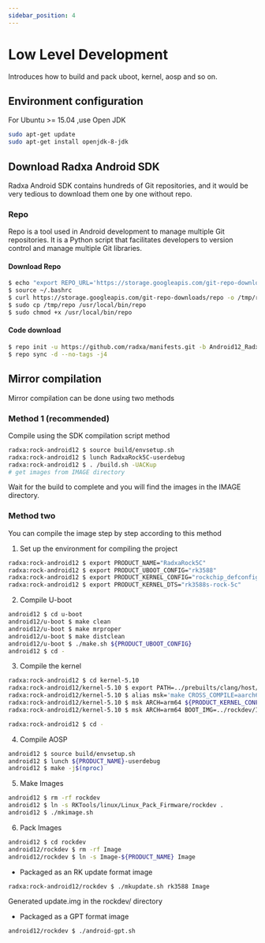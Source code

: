 ```yaml
---
sidebar_position: 4
---
```


# Low Level Development

Introduces how to build and pack uboot, kernel, aosp and so on.

## Environment configuration

For Ubuntu >= 15.04 ,use Open JDK

```bash
sudo apt-get update
sudo apt-get install openjdk-8-jdk

```

## Download Radxa Android SDK

Radxa Android SDK contains hundreds of Git repositories, and it would be very tedious to download them one by one without repo.

### Repo

Repo is a tool used in Android development to manage multiple Git repositories. It is a Python script that facilitates developers to version control and manage multiple Git libraries.

#### Download Repo

```bash
$ echo "export REPO_URL='https://storage.googleapis.com/git-repo-downloads/repo'" >> ~/.bashrc
$ source ~/.bashrc
$ curl https://storage.googleapis.com/git-repo-downloads/repo -o /tmp/repo
$ sudo cp /tmp/repo /usr/local/bin/repo
$ sudo chmod +x /usr/local/bin/repo
```

#### Code download

```bash
$ repo init -u https://github.com/radxa/manifests.git -b Android12_Radxa_rk14 -m rockchip-s-release.xml
$ repo sync -d --no-tags -j4
```

## Mirror compilation

Mirror compilation can be done using two methods

### Method 1 (**recommended**)

Compile using the SDK compilation script method

```bash
radxa:rock-android12 $ source build/envsetup.sh
radxa:rock-android12 $ lunch RadxaRock5C-userdebug
radxa:rock-android12 $ . /build.sh -UACKup
# get images from IMAGE directory
```

Wait for the build to complete and you will find the images in the IMAGE directory.

### Method two

You can compile the image step by step according to this method

1. Set up the environment for compiling the project

```bash
radxa:rock-android12 $ export PRODUCT_NAME="RadxaRock5C"
radxa:rock-android12 $ export PRODUCT_UBOOT_CONFIG="rk3588"
radxa:rock-android12 $ export PRODUCT_KERNEL_CONFIG="rockchip_defconfig android-11.config rock5c.config"
radxa:rock-android12 $ export PRODUCT_KERNEL_DTS="rk3588s-rock-5c"
```

2. Compile U-boot

```bash
android12 $ cd u-boot
android12/u-boot $ make clean
android12/u-boot $ make mrproper
android12/u-boot $ make distclean
android12/u-boot $ ./make.sh ${PRODUCT_UBOOT_CONFIG}
android12 $ cd -
```

3. Compile the kernel

```bash
radxa:rock-android12 $ cd kernel-5.10
radxa:rock-android12/kernel-5.10 $ export PATH=../prebuilts/clang/host/linux-x86/clang-r416183b/bin:$PATH
radxa:rock-android12/kernel-5.10 $ alias msk='make CROSS_COMPILE=aarch64-linux-gnu- LLVM=1 LLVM_IAS=1'
radxa:rock-android12/kernel-5.10 $ msk ARCH=arm64 ${PRODUCT_KERNEL_CONFIG}
radxa:rock-android12/kernel-5.10 $ msk ARCH=arm64 BOOT_IMG=../rockdev/Image-${PRODUCT_NAME}/boot.img ${PRODUCT_KERNEL_DTS}.img

radxa:rock-android12 $ cd -
```

4. Compile AOSP

```bash
android12 $ source build/envsetup.sh
android12 $ lunch ${PRODUCT_NAME}-userdebug
android12 $ make -j$(nproc)
```

5. Make Images

```bash
android12 $ rm -rf rockdev
android12 $ ln -s RKTools/linux/Linux_Pack_Firmware/rockdev .
android12 $ ./mkimage.sh
```

6. Pack Images

```bash
android12 $ cd rockdev
android12/rockdev $ rm -rf Image
android12/rockdev $ ln -s Image-${PRODUCT_NAME} Image
```

- Packaged as an RK update format image

```
radxa:rock-android12/rockdev $ ./mkupdate.sh rk3588 Image
```

Generated update.img in the rockdev/ directory

- Packaged as a GPT format image

```
android12/rockdev $ ./android-gpt.sh
```

